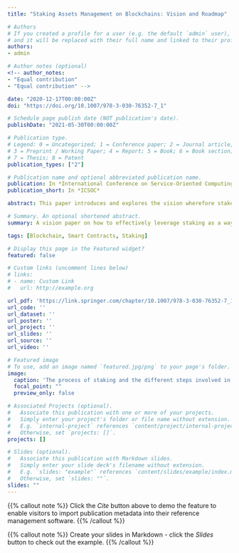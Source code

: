 ```yaml
---
title: "Staking Assets Management on Blockchains: Vision and Roadmap"

# Authors
# If you created a profile for a user (e.g. the default `admin` user), write the username (folder name) here
# and it will be replaced with their full name and linked to their profile.
authors:
- admin

# Author notes (optional)
<!-- author_notes:
- "Equal contribution"
- "Equal contribution" -->

date: "2020-12-17T00:00:00Z"
doi: "https://doi.org/10.1007/978-3-030-76352-7_1"

# Schedule page publish date (NOT publication's date).
publishDate: "2021-05-30T00:00:00Z"

# Publication type.
# Legend: 0 = Uncategorized; 1 = Conference paper; 2 = Journal article;
# 3 = Preprint / Working Paper; 4 = Report; 5 = Book; 6 = Book section;
# 7 = Thesis; 8 = Patent
publication_types: ["2"]

# Publication name and optional abbreviated publication name.
publication: In *International Conference on Service-Oriented Computing*
publication_short: In *ICSOC*

abstract: This paper introduces and explores the vision wherefore stakeholders and the process of staking ---that is, the idea of guaranteeing the quality of a process by risking valuable assets on their correct execution--- may run both on and off a blockchain while in the context of cloud-enabled services and processes. The emerging trend behind blockchain-oriented computing and the reliance on stakeholders therein make distilling and evaluating this vision a priority to deliver high-quality, sustainable services of the future. We identify key defining concepts of stakeholders and the staking process, using three very different staking scenarios as a base. Subsequently, we analyze the key challenges that these stakeholders face and propose the development of a framework that can help overcome these challenges. Finally, we give a road-map to steer systematic research stemming from the proposed vision, leveraging design science along with short-cyclic experimentation.

# Summary. An optional shortened abstract.
summary: A vision paper on how to effectively leverage staking as a way to make use of human expertise in blockchain environments.

tags: [Blockchain, Smart Contracts, Staking]

# Display this page in the Featured widget?
featured: false

# Custom links (uncomment lines below)
# links:
# - name: Custom Link
#   url: http://example.org

url_pdf: 'https://link.springer.com/chapter/10.1007/978-3-030-76352-7_1'
url_code: ''
url_dataset: ''
url_poster: ''
url_project: ''
url_slides: ''
url_source: ''
url_video: ''

# Featured image
# To use, add an image named `featured.jpg/png` to your page's folder.
image:
  caption: 'The process of staking and the different steps involved in the necessary decisions of stakers. The main process execution is outside of the stakers control and is therefore not shown with a solid line around the box.'
  focal_point: ""
  preview_only: false

# Associated Projects (optional).
#   Associate this publication with one or more of your projects.
#   Simply enter your project's folder or file name without extension.
#   E.g. `internal-project` references `content/project/internal-project/index.md`.
#   Otherwise, set `projects: []`.
projects: []

# Slides (optional).
#   Associate this publication with Markdown slides.
#   Simply enter your slide deck's filename without extension.
#   E.g. `slides: "example"` references `content/slides/example/index.md`.
#   Otherwise, set `slides: ""`.
slides: ""
---
```


{{% callout note %}}
Click the *Cite* button above to demo the feature to enable visitors to import publication metadata into their reference management software.
{{% /callout %}}

{{% callout note %}}
Create your slides in Markdown - click the *Slides* button to check out the example.
{{% /callout %}}

<!-- Supplementary notes can be added here, including [code, math, and images](https://wowchemy.com/docs/writing-markdown-latex/). -->
